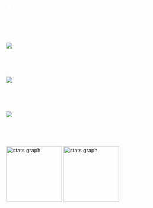<h2 align="left" style="color:white;">👋 Hi...</h2>

###

<div align="left">
</div>

<h2 align="left" style="color:white;">Development Tools</h2>

###

<div align="left">
    <img src="https://skillicons.dev/icons?i=vscode,androidstudio,figma,github,gitlab,git&theme=dark" />
</div>

<h2 align="left" style="color:white;">Programming and Markup Languages</h2>

###

<div align="left">
    <img src="https://skillicons.dev/icons?i=js,dart,html,css&theme=dark" />
</div>

<h2 align="left" style="color:white;">Frameworks, Libraries & Platforms</h2>

###

<div align="left">
    <img src="https://skillicons.dev/icons?i=react,flutter,nodejs,materialui,redux,jest,firebase,stackoverflow,discord&theme=dark" />
</div>

<h2 align="left" style="color:white;">Stats</h2>

###

<div align="left">
    <!-- theme=tokyonight -->
<!--     <img src="https://github-readme-stats.vercel.app/api?username=agoesm&theme=tokyonight&hide_border=false&include_all_commits=true&count_private=true" height="150" alt="stats graph"  />
    <img src="https://github-readme-stats.vercel.app/api/top-langs/?username=rezaageng&layout=compact&theme=tokyonight&hide_border=false" height="150" alt="stats graph"  /> -->
    <!-- theme=radical -->
    <img src="https://github-readme-stats.vercel.app/api?username=agoesm&theme=radical&hide_border=false&include_all_commits=true&count_private=true" height="150" alt="stats graph"  />
    <img src="https://github-readme-stats.vercel.app/api/top-langs/?username=agoesm&layout=compact&theme=radical&hide_border=false" height="150" alt="stats graph"  />
</div>
